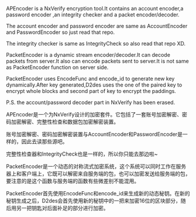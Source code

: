 APEncoder is a NxVerify encryption tool.It contains an account encoder,a password encoder ,an integrity checker and a packet encoder/decoder.

The account encoder and password encoder are same as AccountEncoder and PasswordEncoder so just read that repo.

The integrity checker is same as IntegrityCheck so also read that repo XD.

PacketEncoder is a dynamic stream encoder/decoder.It can decode packets from server.It also can encode packets sent to server.It is not same as PacketEncoder function on server side.

PacketEncoder uses EncodeFunc and encode_id to generate new key dynamically.After key generated,D2des uses the one of the paired key to encrypt whole blocks and second part of key to encrypt the paddings.

P.S. the account/password decoder part in NxVerify has been erased.

APEncoder是一个为NxVerify设计的加密套件。它包括了一套账号加密解密、密码加密解密、完整性检查和数据包加密解密装置。

账号加密解密、密码加密解密装置与AccountEncoder和PasswordEncoder是一样的，因此去读那些源吧。

完整性检查器和IntegrityCheck也是一样的，所以你只能去那边啦~

PacketEncoder是一个动态的对称流式加密系统，这个系统可以同时工作在服务器上和客户端上，它既可以解密来自服务端的包，也可以加密发送给服务端的包，要注意的是这个函数与服务端的函数有些微差别不能混用。

PacketEncoder首先使用EncodeFunc和encode_id来生成新的动态秘钥。在新的秘钥生成之后，D2des会首先使用新的秘钥中的一把来加密16位的区块部分，随后用另一把钥匙对后面补足的部分进行加密。
